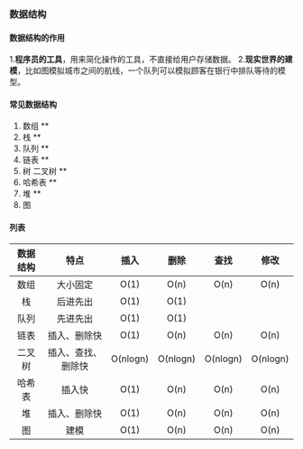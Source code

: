 ### 数据结构

#### 数据结构的作用

1.**程序员的工具**，用来简化操作的工具，不直接给用户存储数据。 2.**现实世界的建模**，比如图模拟城市之间的航线，一个队列可以模拟顾客在银行中排队等待的模型。

#### 常见数据结构

1. 数组 \*\*
2. 栈 \*\*
3. 队列 \*\*
4. 链表 \*\*
5. 树 二叉树 \*\*
6. 哈希表 \*\*
7. 堆 \*\*
8. 图

#### 列表

| 数据结构 |   特点   | 插入 | 删除 | 查找 | 修改 |
| :------: | :------: | :--: | :--: | :--: | :--: |
|   数组   | 大小固定 | O(1) | O(n) | O(n) | O(n) |
|   栈   | 后进先出 | O(1) | O(1) |  | |
|   队列   | 先进先出 | O(1) | O(1) |  | |
|   链表   | 插入、删除快  | O(1) | O(n) | O(n) | O(n)|
|   二叉树   | 插入、查找、删除快 | O(nlogn) | O(nlogn) | O(nlogn) |O(nlogn)|
|   哈希表   | 插入快 | O(1) | O(n) | O(n) | O(n) |
|   堆  |  插入、删除快 | O(1) | O(n) | O(n) | O(n) | 未完成
|   图   | 建模  | O(1) | O(n) | O(n) | O(n) | 未完成

